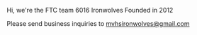 Hi, we're the FTC team 6016 Ironwolves
Founded in 2012

Please send business inquiries to mvhsironwolves@gmail.com

